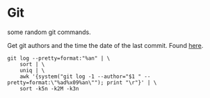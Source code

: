 # Git

some random git commands.

Get git authors and the time the date of the last commit. Found
[here][1].

[1]: https://blog.bear.dev/posts/git-users-and-their-last-commits/

```
git log --pretty=format:"%an" | \
    sort | \
    uniq | \
    awk '{system("git log -1 --author="$1 " --pretty=format:\"%ad%x09%an\""); print "\r"}' | \
    sort -k5n -k2M -k3n
```

